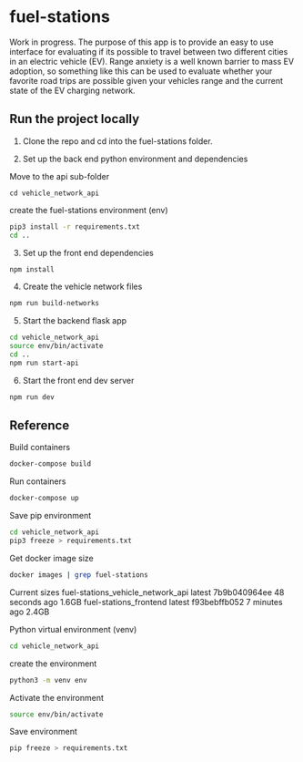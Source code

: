 # fuel-stations

Work in progress. The purpose of this app is to provide an easy to use interface for evaluating if its possible to travel between two different cities in an electric vehicle (EV). Range anxiety is a well known barrier to mass EV adoption, so something like this can be used to evaluate whether your favorite road trips are possible given your vehicles range and the current state of the EV charging network.

## Run the project locally

1. Clone the repo and cd into the fuel-stations folder.

2. Set up the back end python environment and dependencies

Move to the api sub-folder

```
cd vehicle_network_api
```

create the fuel-stations environment (env)

```bash
pip3 install -r requirements.txt
cd ..
```

3. Set up the front end dependencies

```bash
npm install
```

4. Create the vehicle network files

```bash
npm run build-networks
```

5. Start the backend flask app

```bash
cd vehicle_network_api
source env/bin/activate
cd ..
npm run start-api
```

6. Start the front end dev server

```bash
npm run dev
```

## Reference

Build containers

```bash
docker-compose build
```

Run containers

```bash
docker-compose up
```

Save pip environment

```bash
cd vehicle_network_api
pip3 freeze > requirements.txt
```

Get docker image size

```bash
docker images | grep fuel-stations
```

Current sizes
fuel-stations_vehicle_network_api latest 7b9b040964ee 48 seconds ago 1.6GB
fuel-stations_frontend latest f93bebffb052 7 minutes ago 2.4GB

Python virtual environment (venv)

```bash
cd vehicle_network_api
```

create the environment

```bash
python3 -m venv env
```

Activate the environment

```bash
source env/bin/activate
```

Save environment

```bash
pip freeze > requirements.txt
```
